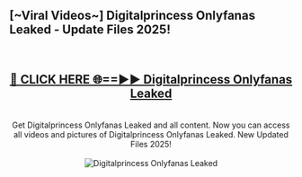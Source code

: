 <h2>[~Viral Videos~] Digitalprincess Onlyfanas Leaked - Update Files 2025!</h2>
<br>
<div align="center">
<h2><a href="https://betterlinks.top/A2PfLJ" rel="nofollow">🔴 CLICK HERE 🌐==►► Digitalprincess Onlyfanas Leaked</a></h2>
<br>
Get Digitalprincess Onlyfanas Leaked and all content. Now you can access all videos and pictures of Digitalprincess Onlyfanas Leaked. New Updated Files 2025!
<br>
<br>
<a href="https://betterlinks.top/A2PfLJ" rel="nofollow" data-target="animated-image.originalLink"><img src="https://i.ibb.co.com/WyWwxjT/player-gif2.gif" alt="Digitalprincess Onlyfanas Leaked" style="max-width: 100%; display: inline-block;" data-target="animated-image.originalImage"></a>
</div>
<br>
